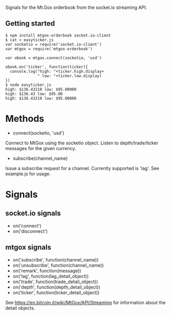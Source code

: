 Signals for the Mt.Gox orderbook from the socket.io streaming API.

## Getting started
```
$ npm install mtgox-orderbook socket.io-client
$ cat > easyticker.js
var socketio = require('socket.io-client')
var mtgox = require('mtgox-orderbook')

var obook = mtgox.connect(socketio, 'usd')

obook.on('ticker', function(ticker){
  console.log("high: "+ticker.high.display+
              " low: "+ticker.low.display)
})
$ node easyticker.js
high: $136.43210 low: $95.00000
high: $136.43 low: $95.00
high: $136.43210 low: $95.00000
```

# Methods
* connect(socketio, 'usd')

Connect to MtGox using the socketio object. Listen to depth/trade/ticker messages for the given currency.

* subscribe(channel_name)

Issue a subscribe request for a channel. Currently supported is 'lag'. See example.js for usage.

# Signals

## socket.io signals

* on('connect')
* on('disconnect')

## mtgox signals
* on('subscribe', function(channel_name))
* on('unsubscribe', function(channel_name))
* on('remark', function(message))
* on('lag', function(lag_detail_object))
* on('trade', function(trade_detail_object))
* on('depth', function(depth_detail_object))
* on('ticker', function(ticker_detail_object))


See https://en.bitcoin.it/wiki/MtGox/API/Streaming for information about the detail objects.
